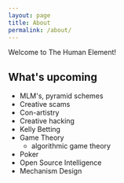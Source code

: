 ```yaml
---
layout: page
title: About
permalink: /about/
---
```


Welcome to The Human Element!

## What's upcoming
- MLM's, pyramid schemes
- Creative scams
- Con-artistry
- Creative hacking
- Kelly Betting
- Game Theory
    - algorithmic game theory
- Poker
- Open Source Intelligence 
- Mechanism Design

